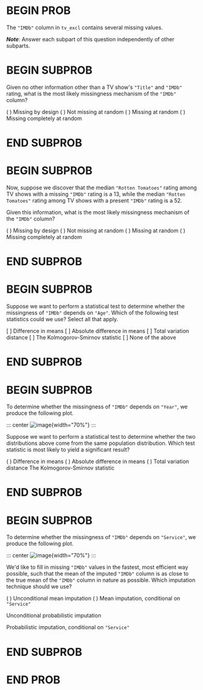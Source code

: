 # BEGIN PROB

The `"IMDb"` column in `tv_excl` contains several missing values.

***Note***: Answer each subpart of this question independently of other
subparts.

# BEGIN SUBPROB

Given no other information other than a TV show's `"Title"` and `"IMDb"`
rating, what is the most likely missingness mechanism of the `"IMDb"`
column?

( ) Missing by design ( ) Not missing at random ( ) Missing at random (
) Missing completely at random

# END SUBPROB

# BEGIN SUBPROB

Now, suppose we discover that the median `"Rotten Tomatoes"` rating
among TV shows with a missing `"IMDb"` rating is a 13, while the median
`"Rotten Tomatoes"` rating among TV shows with a present `"IMDb"` rating
is a 52.

Given this information, what is the most likely missingness mechanism of
the `"IMDb"` column?

( ) Missing by design ( ) Not missing at random ( ) Missing at random (
) Missing completely at random

# END SUBPROB

# BEGIN SUBPROB

Suppose we want to perform a statistical test to determine whether the
missingness of `"IMDb"` depends on `"Age"`. Which of the following test
statistics could we use? Select all that apply.

[ ] Difference in means [ ] Absolute difference in means [ ] Total
variation distance [ ] The Kolmogorov-Smirnov statistic [ ] None of
the above

# END SUBPROB

# BEGIN SUBPROB

To determine whether the missingness of `"IMDb"` depends on `"Year"`, we
produce the following plot.

::: center
![image](midterm_images/year-imdb.png){width="70%"}
:::

Suppose we want to perform a statistical test to determine whether the
two distributions above come from the same population distribution.
Which test statistic is most likely to yield a significant result?

( ) Difference in means ( ) Absolute difference in means ( ) Total
variation distance The Kolmogorov-Smirnov statistic

# END SUBPROB

# BEGIN SUBPROB

To determine whether the missingness of `"IMDb"` depends on `"Service"`,
we produce the following plot.

::: center
![image](midterm_images/service-imdb.png){width="70%"}
:::

We'd like to fill in missing `"IMDb"` values in the fastest, most
efficient way possible, such that the mean of the imputed `"IMDb"`
column is as close to the true mean of the `"IMDb"` column in nature as
possible. Which imputation technique should we use?

( ) Unconditional mean imputation ( ) Mean imputation, conditional on
`"Service"`

Unconditional probabilistic imputation

Probabilistic imputation, conditional on `"Service"`

# END SUBPROB

# END PROB